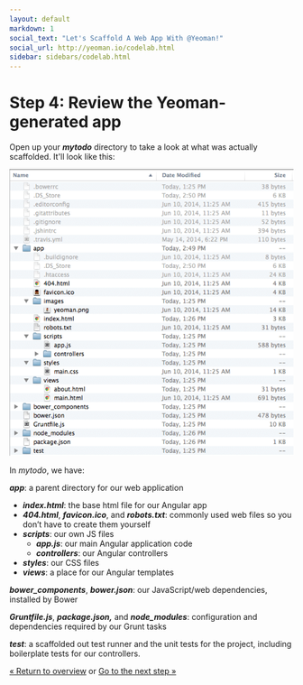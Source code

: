 ```yaml
---
layout: default
markdown: 1
social_text: "Let's Scaffold A Web App With @Yeoman!"
social_url: http://yeoman.io/codelab.html
sidebar: sidebars/codelab.html
---
```


# Step 4: Review the Yeoman-generated app

Open up your ***mytodo*** directory to take a look at what was actually scaffolded. It'll look like this:

![](/assets/img/codelab/image_11.png)

In *mytodo*, we have:

***app***: a parent directory for our web application

  * ***index.html***: the base html file for our Angular app
  * ***404.html***, ***favicon.ico***, and ***robots.txt***: commonly used web files so you don’t have to create them yourself
  * ***scripts***: our own JS files
      * ***app.js***: our main Angular application code
      * ***controllers***: our Angular controllers
  * ***styles***: our CSS files
  * ***views***: a place for our Angular templates

***bower_components***, ***bower.json***: our JavaScript/web dependencies, installed by Bower

***Gruntfile.js***, ***package.json,*** and ***node_modules***: configuration and dependencies required by our Grunt tasks

***test***: a scaffolded out test runner and the unit tests for the project, including boilerplate tests for our controllers.

<p class="codelab-paging">
  <a href="../codelab.html#toc">&laquo; Return to overview</a>
  or
  <a href="preview-inbrowser.html">Go to the next step &raquo;</a>
</p>
